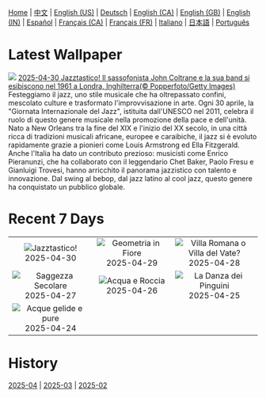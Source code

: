 [Home](../README.md) | [中文](zh-CN.md) | [English (US)](en-US.md) | [Deutsch](de-DE.md) | [English (CA)](en-CA.md) | [English (GB)](en-GB.md) | [English (IN)](en-IN.md) | [Español](es-ES.md) | [Français (CA)](fr-CA.md) | [Français (FR)](fr-FR.md) | [Italiano](it-IT.md) | [日本語](ja-JP.md) | [Português](pt-BR.md)

# Latest Wallpaper
![](https://www.bing.com/th?id=OHR.ColtraneBand_IT-IT2364291009_UHD.jpg)
[2025-04-30 Jazztastico! Il sassofonista John Coltrane e la sua band si esibiscono nel 1961 a Londra, Inghilterra(© Popperfoto/Getty Images)](https://www.bing.com/th?id=OHR.ColtraneBand_IT-IT2364291009_UHD.jpg)
Festeggiamo il jazz, uno stile musicale che ha oltrepassato confini, mescolato culture e trasformato l'improvvisazione in arte. Ogni 30 aprile, la "Giornata Internazionale del Jazz", istituita dall'UNESCO nel 2011, celebra il ruolo di questo genere musicale nella promozione della pace e dell'unità. Nato a New Orleans tra la fine del XIX e l'inizio del XX secolo, in una città ricca di tradizioni musicali africane, europee e caraibiche, il jazz si è evoluto rapidamente grazie a pionieri come Louis Armstrong ed Ella Fitzgerald. Anche l'Italia ha dato un contributo prezioso: musicisti come Enrico Pieranunzi, che ha collaborato con il leggendario Chet Baker, Paolo Fresu e Gianluigi Trovesi, hanno arricchito il panorama jazzistico con talento e innovazione. Dal swing al bebop, dal jazz latino al cool jazz, questo genere ha conquistato un pubblico globale.

# Recent 7 Days
|  |  |  |
|:---:|:---:|:---:|
| ![](https://www.bing.com/th?id=OHR.ColtraneBand_IT-IT2364291009_400x240.jpg "Jazztastico!") 2025-04-30 | ![](https://www.bing.com/th?id=OHR.GardensVillandry_IT-IT2296635680_400x240.jpg "Geometria in Fiore") 2025-04-29 | ![](https://www.bing.com/th?id=OHR.LagoDiGardaVillaRomana_IT-IT2119836247_400x240.jpg "Villa Romana o Villa del Vate?") 2025-04-28 |
| ![](https://www.bing.com/th?id=OHR.RedwoodGrove_IT-IT2059060159_400x240.jpg "Saggezza Secolare") 2025-04-27 | ![](https://www.bing.com/th?id=OHR.BrucePeninsula_IT-IT1903425741_400x240.jpg "Acqua e Roccia") 2025-04-26 | ![](https://www.bing.com/th?id=OHR.MagellanicPenguin_IT-IT1778784018_400x240.jpg "La Danza dei Pinguini") 2025-04-25 |
| ![](https://www.bing.com/th?id=OHR.KenaiSpires_IT-IT1719586029_400x240.jpg "Acque gelide e pure") 2025-04-24 |  |  |

# History
[2025-04](../archives/wallpaper/it-IT/w_2025_04.md) | [2025-03](../archives/wallpaper/it-IT/w_2025_03.md) | [2025-02](../archives/wallpaper/it-IT/w_2025_02.md)
